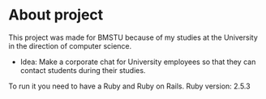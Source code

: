 # About project

This project was made for BMSTU because of my studies at the University in the direction of computer science. 
* Idea: Make a corporate chat for University employees so that they can contact students during their studies. 

To run it you need to have a Ruby and Ruby on Rails.
Ruby version: 2.5.3
